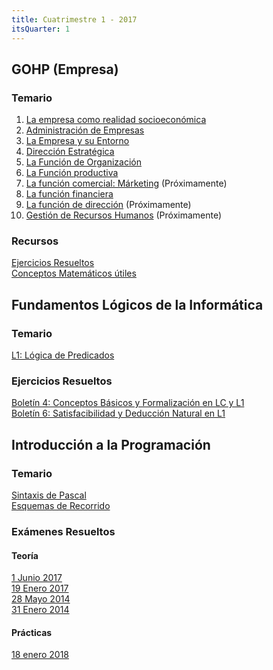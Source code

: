 ```yaml
---
title: Cuatrimestre 1 - 2017
itsQuarter: 1
---
```


## GOHP (Empresa)

### Temario

1. [La empresa como realidad socioeconómica](2/gohp/tema-1.md)
2. [Administración de Empresas](2/gohp/tema-2.md)
3. [La Empresa y su Entorno](2/gohp/tema-3.md)
4. [Dirección Estratégica](2/gohp/tema-4.md)
5. [La Función de Organización](2/gohp/tema-5.md)
6. [La Función productiva](2/gohp/tema-6.md)
7. [La función comercial: Márketing](2/gohp/tema-7.md) (Próximamente)
8. [La función financiera](2/gohp/tema-8.md)
9. [La función de dirección](2/gohp/tema-9.md) (Próximamente)
10. [Gestión de Recursos Humanos](2/gohp/tema-10.md) (Próximamente)

### Recursos

[Ejercicios Resueltos](2/gohp/ejercicios-resueltos.md)  
[Conceptos Matemáticos útiles](2/gohp/matematicas.md)

## Fundamentos Lógicos de la Informática

### Temario

[L1: Lógica de Predicados](2/fli/l1.md)

### Ejercicios Resueltos

[Boletín 4: Conceptos Básicos y Formalización en LC y L1](2/fli/boletin-4.md)  
[Boletín 6: Satisfacibilidad y Deducción Natural en L1](2/fli/boletin-6.md)

## Introducción a la Programación

### Temario
[Sintaxis de Pascal](2/ip/sintaxis-pascal.md)  
[Esquemas de Recorrido](2/ip/esquemas-recorrido.md)

### Exámenes Resueltos

#### Teoría

[1 Junio 2017](2/ip/teoria-2017-6-1.md)  
[19 Enero 2017](2/ip/teoria-2017-1-19.md)  
[28 Mayo 2014](2/ip/teoria-2014-5-28.md)  
[31 Enero 2014](2/ip/teoria-2014-1-31.md)

#### Prácticas

[18 enero 2018](2/ip/practica-2018-1-18.md)
